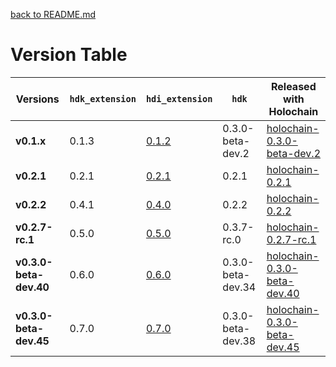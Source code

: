 [back to README.md](README.md)


# Version Table

| Versions               | `hdk_extension` | `hdi_extension`                                            | `hdk`             | Released with Holochain                                                                                |
|------------------------|-----------------|------------------------------------------------------------|-------------------|--------------------------------------------------------------------------------------------------------|
| **v0.1.x**             | 0.1.3           | [0.1.2](https://crates.io/crates/whi_hdi_extensions/0.1.2) | 0.3.0-beta-dev.2  | [holochain-0.3.0-beta-dev.2](https://github.com/holochain/holochain/tree/holochain-0.3.0-beta-dev.2)   |
| **v0.2.1**             | 0.2.1           | [0.2.1](https://crates.io/crates/whi_hdi_extensions/0.2.1) | 0.2.1             | [holochain-0.2.1](https://github.com/holochain/holochain/tree/holochain-0.2.1)                         |
| **v0.2.2**             | 0.4.1           | [0.4.0](https://crates.io/crates/whi_hdi_extensions/0.4.0) | 0.2.2             | [holochain-0.2.2](https://github.com/holochain/holochain/tree/holochain-0.2.2)                         |
| **v0.2.7-rc.1**        | 0.5.0           | [0.5.0](https://crates.io/crates/whi_hdi_extensions/0.5.0) | 0.3.7-rc.0        | [holochain-0.2.7-rc.1](https://github.com/holochain/holochain/tree/holochain-0.2.7-rc.1)               |
| **v0.3.0-beta-dev.40** | 0.6.0           | [0.6.0](https://crates.io/crates/whi_hdi_extensions/0.6.0) | 0.3.0-beta-dev.34 | [holochain-0.3.0-beta-dev.40](https://github.com/holochain/holochain/tree/holochain-0.3.0-beta-dev.40) |
| **v0.3.0-beta-dev.45** | 0.7.0           | [0.7.0](https://crates.io/crates/whi_hdi_extensions/0.7.0) | 0.3.0-beta-dev.38 | [holochain-0.3.0-beta-dev.45](https://github.com/holochain/holochain/tree/holochain-0.3.0-beta-dev.45) |
